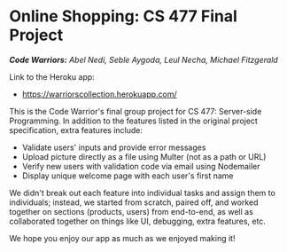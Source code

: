 # Online Shopping: CS 477 Final Project

_**Code Warriors:** Abel Nedi, Seble Aygoda, Leul Necha, Michael Fitzgerald_



Link to the Heroku app:

- https://warriorscollection.herokuapp.com/



This is the Code Warrior's final group project for CS 477: Server-side Programming. In addition to the features listed in the original project specification, extra features include:

- Validate users' inputs and provide error messages
- Upload picture directly as a file using Multer (not as a path or URL)
- Verify new users with validation code via email using Nodemailer
- Display unique welcome page with each user's first name



We didn't break out each feature into individual tasks and assign them to individuals; instead, we started from scratch, paired off, and worked together on sections (products, users) from end-to-end, as well as collaborated together on things like UI, debugging, extra features, etc.



We hope you enjoy our app as much as we enjoyed making it!
